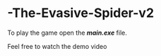 # -The-Evasive-Spider-v2

To play the game open the ***main.exe*** file.




Feel free to watch the demo video
